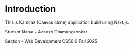 # Introduction

This is Kambaz (Canvas clone) application build using Next.js.

Student Name - Adnesh Dhamangaonkar

Section - Web Development CS5610 Fall 2025
